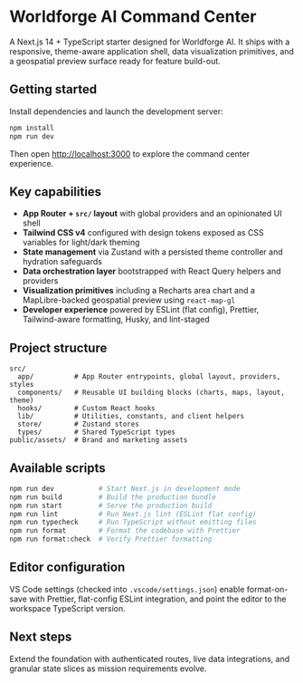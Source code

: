 # Worldforge AI Command Center

A Next.js 14 + TypeScript starter designed for Worldforge AI. It ships with a responsive, theme-aware application shell, data visualization primitives, and a geospatial preview surface ready for feature build-out.

## Getting started

Install dependencies and launch the development server:

```bash
npm install
npm run dev
```

Then open [http://localhost:3000](http://localhost:3000) to explore the command center experience.

## Key capabilities

- **App Router + `src/` layout** with global providers and an opinionated UI shell
- **Tailwind CSS v4** configured with design tokens exposed as CSS variables for light/dark theming
- **State management** via Zustand with a persisted theme controller and hydration safeguards
- **Data orchestration layer** bootstrapped with React Query helpers and providers
- **Visualization primitives** including a Recharts area chart and a MapLibre-backed geospatial preview using `react-map-gl`
- **Developer experience** powered by ESLint (flat config), Prettier, Tailwind-aware formatting, Husky, and lint-staged

## Project structure

```
src/
  app/          # App Router entrypoints, global layout, providers, styles
  components/   # Reusable UI building blocks (charts, maps, layout, theme)
  hooks/        # Custom React hooks
  lib/          # Utilities, constants, and client helpers
  store/        # Zustand stores
  types/        # Shared TypeScript types
public/assets/  # Brand and marketing assets
```

## Available scripts

```bash
npm run dev           # Start Next.js in development mode
npm run build         # Build the production bundle
npm run start         # Serve the production build
npm run lint          # Run Next.js lint (ESLint flat config)
npm run typecheck     # Run TypeScript without emitting files
npm run format        # Format the codebase with Prettier
npm run format:check  # Verify Prettier formatting
```

## Editor configuration

VS Code settings (checked into `.vscode/settings.json`) enable format-on-save with Prettier, flat-config ESLint integration, and point the editor to the workspace TypeScript version.

## Next steps

Extend the foundation with authenticated routes, live data integrations, and granular state slices as mission requirements evolve.
